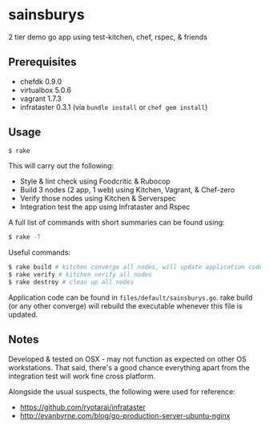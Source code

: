 # sainsburys
2 tier demo go app using test-kitchen, chef, rspec, & friends

## Prerequisites
- chefdk 0.9.0
- virtualbox 5.0.6
- vagrant 1.7.3
- infrataster 0.3.1 (via ```bundle install``` or ```chef gem install```)

## Usage
```bash
$ rake
```
This will carry out the following:
- Style & lint check using Foodcritic & Rubocop
- Build 3 nodes (2 app, 1 web) using Kitchen, Vagrant, & Chef-zero
- Verify those nodes using Kitchen & Serverspec
- Integration test the app using Infrataster and Rspec

A full list of commands with short summaries can be found using:
```bash
$ rake -T
```
Useful commands:
```bash
$ rake build # kitchen converge all nodes, will update application code
$ rake verify # kitchen verify all nodes
$ rake destroy # clean up all nodes
```
Application code can be found in ```files/default/sainsburys.go```.
rake build (or any other converge) will rebuild the executable whenever this file is updated.

## Notes
Developed & tested on OSX - may not function as expected on other OS workstations. That said, there's a good chance everything apart from the integration test will work fine cross platform.

Alongside the usual suspects, the following were used for reference:
- https://github.com/ryotarai/infrataster
- http://evanbyrne.com/blog/go-production-server-ubuntu-nginx
